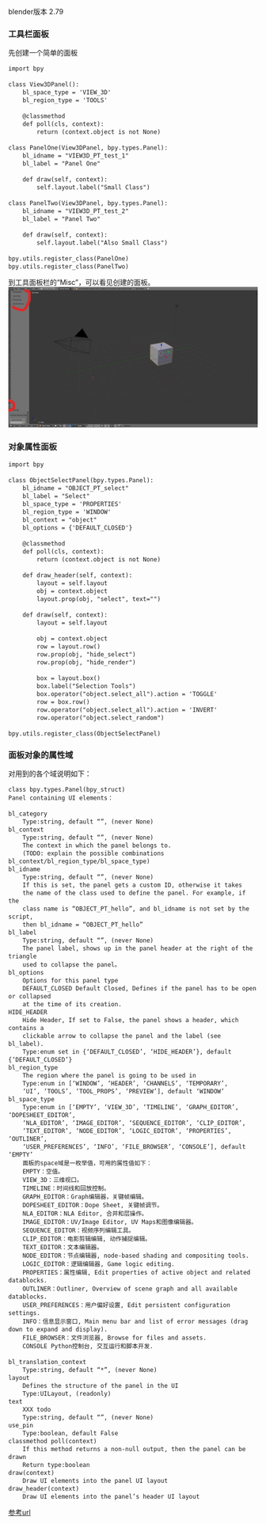 blender版本 2.79

### 工具栏面板
先创建一个简单的面板

    import bpy

    class View3DPanel():
        bl_space_type = 'VIEW_3D'
        bl_region_type = 'TOOLS'

        @classmethod
        def poll(cls, context):
            return (context.object is not None)

    class PanelOne(View3DPanel, bpy.types.Panel):
        bl_idname = "VIEW3D_PT_test_1"
        bl_label = "Panel One"

        def draw(self, context):
            self.layout.label("Small Class")

    class PanelTwo(View3DPanel, bpy.types.Panel):
        bl_idname = "VIEW3D_PT_test_2"
        bl_label = "Panel Two"

        def draw(self, context):
            self.layout.label("Also Small Class")

    bpy.utils.register_class(PanelOne)
    bpy.utils.register_class(PanelTwo)
到工具面板栏的“Misc”，可以看见创建的面板。  
![](mDrivEngine/Misc_panel.png)

### 对象属性面板

    import bpy

    class ObjectSelectPanel(bpy.types.Panel):
        bl_idname = "OBJECT_PT_select"
        bl_label = "Select"
        bl_space_type = 'PROPERTIES'
        bl_region_type = 'WINDOW'
        bl_context = "object"
        bl_options = {'DEFAULT_CLOSED'}

        @classmethod
        def poll(cls, context):
            return (context.object is not None)

        def draw_header(self, context):
            layout = self.layout
            obj = context.object
            layout.prop(obj, "select", text="")

        def draw(self, context):
            layout = self.layout

            obj = context.object
            row = layout.row()
            row.prop(obj, "hide_select")
            row.prop(obj, "hide_render")

            box = layout.box()
            box.label("Selection Tools")
            box.operator("object.select_all").action = 'TOGGLE'
            row = box.row()
            row.operator("object.select_all").action = 'INVERT'
            row.operator("object.select_random")

    bpy.utils.register_class(ObjectSelectPanel)
    
### 面板对象的属性域
对用到的各个域说明如下：

    class bpy.types.Panel(bpy_struct)
    Panel containing UI elements：

    bl_category
        Type:string, default “”, (never None)
    bl_context
        Type:string, default “”, (never None)   
        The context in which the panel belongs to. 
        (TODO: explain the possible combinations bl_context/bl_region_type/bl_space_type)   
    bl_idname
        Type:string, default “”, (never None)  
        If this is set, the panel gets a custom ID, otherwise it takes 
        the name of the class used to define the panel. For example, if the 
        class name is “OBJECT_PT_hello”, and bl_idname is not set by the script,
        then bl_idname = “OBJECT_PT_hello”
    bl_label
        Type:string, default “”, (never None) 
        The panel label, shows up in the panel header at the right of the triangle 
        used to collapse the panel。
    bl_options
        Options for this panel type
        DEFAULT_CLOSED Default Closed, Defines if the panel has to be open or collapsed 
        at the time of its creation.
    HIDE_HEADER
        Hide Header, If set to False, the panel shows a header, which contains a
        clickable arrow to collapse the panel and the label (see bl_label).
        Type:enum set in {‘DEFAULT_CLOSED’, ‘HIDE_HEADER’}, default {‘DEFAULT_CLOSED’}    
    bl_region_type
        The region where the panel is going to be used in
        Type:enum in [‘WINDOW’, ‘HEADER’, ‘CHANNELS’, ‘TEMPORARY’, 
        ‘UI’, ‘TOOLS’, ‘TOOL_PROPS’, ‘PREVIEW’], default ‘WINDOW’    
    bl_space_type
        Type:enum in [‘EMPTY’, ‘VIEW_3D’, ‘TIMELINE’, ‘GRAPH_EDITOR’, ‘DOPESHEET_EDITOR’,
        ‘NLA_EDITOR’, ‘IMAGE_EDITOR’, ‘SEQUENCE_EDITOR’, ‘CLIP_EDITOR’, 
        ‘TEXT_EDITOR’, ‘NODE_EDITOR’, ‘LOGIC_EDITOR’, ‘PROPERTIES’, ‘OUTLINER’, 
        ‘USER_PREFERENCES’, ‘INFO’, ‘FILE_BROWSER’, ‘CONSOLE’], default ‘EMPTY’  
        面板的space域是一枚举值，可用的属性值如下：
        EMPTY：空值。
        VIEW_3D：三维视口。
        TIMELINE：时间线和回放控制。
        GRAPH_EDITOR：Graph编辑器，关键帧编辑。
        DOPESHEET_EDITOR：Dope Sheet, 关键帧调节。
        NLA_EDITOR：NLA Editor, 合并和层操作。
        IMAGE_EDITOR：UV/Image Editor, UV Maps和图像编辑器。
        SEQUENCE_EDITOR：视频序列编辑工具。
        CLIP_EDITOR：电影剪辑编辑, 动作捕捉编辑。
        TEXT_EDITOR：文本编辑器。
        NODE_EDITOR：节点编辑器, node-based shading and compositing tools.
        LOGIC_EDITOR：逻辑编辑器, Game logic editing.
        PROPERTIES：属性编辑, Edit properties of active object and related datablocks.
        OUTLINER：Outliner, Overview of scene graph and all available datablocks.
        USER_PREFERENCES：用户偏好设置, Edit persistent configuration settings.
        INFO：信息显示窗口, Main menu bar and list of error messages (drag down to expand and display).
        FILE_BROWSER：文件浏览器, Browse for files and assets.
        CONSOLE Python控制台, 交互运行和脚本开发.
      
    bl_translation_context
        Type:string, default “*”, (never None)
    layout
        Defines the structure of the panel in the UI
        Type:UILayout, (readonly)    
    text
        XXX todo
        Type:string, default “”, (never None)    
    use_pin
        Type:boolean, default False    
    classmethod poll(context)
        If this method returns a non-null output, then the panel can be drawn
        Return type:boolean    
    draw(context)
        Draw UI elements into the panel UI layout
    draw_header(context)
        Draw UI elements into the panel’s header UI layout




[参考url](https://my.oschina.net/u/2306127/blog/372116)
